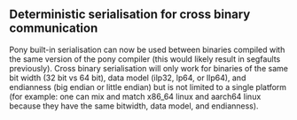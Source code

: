 ## Deterministic serialisation for cross binary communication

Pony built-in serialisation can now be used between binaries compiled with the same version of the pony compiler (this would likely result in segfaults previously). Cross binary serialisation will only work for binaries of the same bit width (32 bit vs 64 bit), data model (ilp32, lp64, or llp64), and endianness (big endian or little endian) but is not limited to a single platform (for example: one can mix and match x86_64 linux and aarch64 linux because they have the same bitwidth, data model, and endianness).
